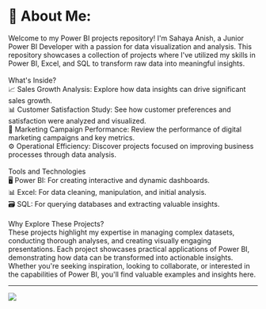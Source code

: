 # 💫 About Me:
 Welcome to my Power BI projects repository! I'm Sahaya Anish, a Junior Power BI Developer with a passion for data visualization and analysis. This repository showcases a collection of projects where I've utilized my skills in Power BI, Excel, and SQL to transform raw data into meaningful insights.<br><br>What's Inside?<br>📈 Sales Growth Analysis: Explore how data insights can drive significant sales growth.<br>📊 Customer Satisfaction Study: See how customer preferences and satisfaction were analyzed and visualized.<br>📢 Marketing Campaign Performance: Review the performance of digital marketing campaigns and key metrics.<br>⚙️ Operational Efficiency: Discover projects focused on improving business processes through data analysis.<br><br>Tools and Technologies<br>🖥️ Power BI: For creating interactive and dynamic dashboards.<br>📊 Excel: For data cleaning, manipulation, and initial analysis.<br>🗃️ SQL: For querying databases and extracting valuable insights.<br><br>Why Explore These Projects?<br>These projects highlight my expertise in managing complex datasets, conducting thorough analyses, and creating visually engaging presentations. Each project showcases practical applications of Power BI, demonstrating how data can be transformed into actionable insights. Whether you're seeking inspiration, looking to collaborate, or interested in the capabilities of Power BI, you'll find valuable examples and insights here.

---
[![](https://visitcount.itsvg.in/api?id=Sahaya-anish&icon=0&color=0)](https://visitcount.itsvg.in)
